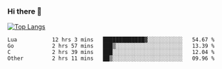 ### Hi there 👋

<!--
**3Xpl0it3r/3Xpl0it3r** is a ✨ _special_ ✨ repository because its `README.md` (this file) appears on your GitHub profile.

Here are some ideas to get you started:

- 🔭 I’m currently working on ...
- 🌱 I’m currently learning ...
- 👯 I’m looking to collaborate on ...
- 🤔 I’m looking for help with ...
- 💬 Ask me about ...
- 📫 How to reach me: ...
- 😄 Pronouns: ...
- ⚡ Fun fact: ...
-->


[![Top Langs](https://github-readme-stats.vercel.app/api/top-langs/?username=3Xpl0it3r&layout=compact)](https://github.com/3Xpl0it3r/3Xpl0it3r)

<!--START_SECTION:waka-->

```text
Lua           12 hrs 3 mins   █████████████▓░░░░░░░░░░░   54.67 %
Go            2 hrs 57 mins   ███▒░░░░░░░░░░░░░░░░░░░░░   13.39 %
C             2 hrs 39 mins   ███░░░░░░░░░░░░░░░░░░░░░░   12.04 %
Other         2 hrs 11 mins   ██▒░░░░░░░░░░░░░░░░░░░░░░   09.96 %
```

<!--END_SECTION:waka-->
